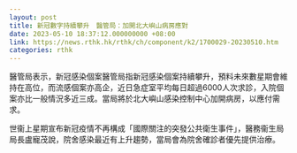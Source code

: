 ```yaml
---
layout: post
title: 新冠數字持續攀升　醫管局：加開北大嶼山病房應對
date: 2023-05-10 18:37:12.000000000 +08:00
link: https://news.rthk.hk/rthk/ch/component/k2/1700029-20230510.htm
categories: rthk
---
```


醫管局表示，新冠感染個案醫管局指新冠感染個案持續攀升，預料未來數星期會維持在高位，而流感個案亦高企，近日急症室平均每日超過6000人次求診，入院個案亦比一般情況多近三成。當局將於北大嶼山感染控制中心加開病房，以應付需求。

世衞上星期宣布新冠疫情不再構成「國際關注的突發公共衛生事件」，醫務衞生局局長盧寵茂說，院舍感染最近有上升趨勢，當局會為院舍確診者優先提供治療。
